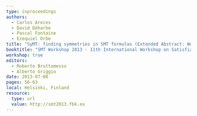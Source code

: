 ```yaml
---
type: inproceedings
authors:
  - Carlos Areces
  - David Déharbe
  - Pascal Fontaine
  - Ezequiel Orbe
title: "SyMT: finding symmetries in SMT formulas (Extended Abstract: Work in progress)"
booktitle: "SMT Workshop 2013 - 11th International Workshop on Satisfiability Modulo Theories"
workshop: true
editors:
  - Roberto Bruttomesso
  - Alberto Griggio
date: 2013-07-08
pages: 56-63
local: Helsinki, Finland
resource:
  type: url
  value: http://smt2013.fbk.eu
---
```

